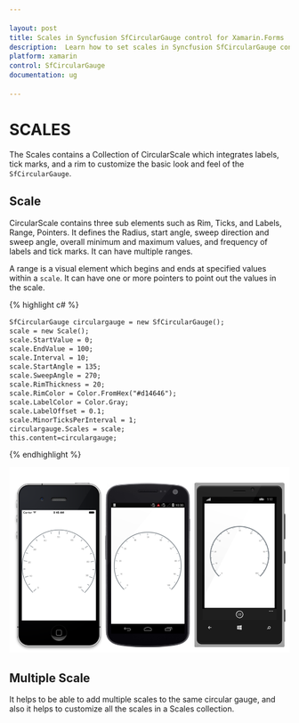 ```yaml
---

layout: post
title: Scales in Syncfusion SfCircularGauge control for Xamarin.Forms
description:  Learn how to set scales in Syncfusion SfCircularGauge control
platform: xamarin
control: SfCircularGauge
documentation: ug

---
```


# SCALES

The Scales contains a Collection of CircularScale which integrates labels, tick marks, and a rim to customize the basic look and feel of the `SfCircularGauge`.

## Scale

CircularScale contains three sub elements such as Rim, Ticks, and Labels, Range, Pointers. It defines the Radius, start angle, sweep direction and sweep angle, overall minimum and maximum values, and frequency of labels and tick marks. It can have multiple ranges. 

A range is a visual element which begins and ends at specified values within a `scale`. It can have one or more pointers to point out the values in the scale.

{% highlight c# %}

    SfCircularGauge circulargauge = new SfCircularGauge();
    scale = new Scale();
    scale.StartValue = 0;
    scale.EndValue = 100;
    scale.Interval = 10;
    scale.StartAngle = 135;
    scale.SweepAngle = 270;
    scale.RimThickness = 20;
    scale.RimColor = Color.FromHex("#d14646");
    scale.LabelColor = Color.Gray;
    scale.LabelOffset = 0.1;
    scale.MinorTicksPerInterval = 1;
    circulargauge.Scales = scale;
    this.content=circulargauge;
    
{% endhighlight %}

![](scales_images/scale.png)

## Multiple Scale

It helps to be able to add multiple scales to the same circular gauge, and also it helps to customize all the scales in a Scales collection.